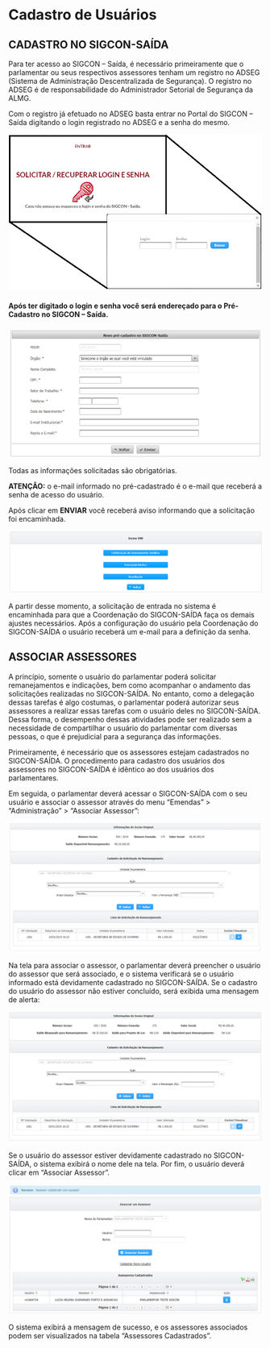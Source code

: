 # Cadastro de Usuários

## CADASTRO NO SIGCON-SAÍDA

Para ter acesso ao SIGCON – Saída, é necessário primeiramente que o parlamentar ou seus respectivos assessores tenham um registro no ADSEG \(Sistema de Administração Descentralizada de Segurança\). O registro no ADSEG é de responsabilidade do Administrador Setorial de Segurança da ALMG.

Com o registro já efetuado no ADSEG basta entrar no Portal do SIGCON – Saída digitando o login registrado no ADSEG e a senha do mesmo.

![](.gitbook/assets/0%20%285%29.png)

#### Após ter digitado o **login** e **senha** você será endereçado para o Pré-Cadastro no SIGCON – Saída.

![](.gitbook/assets/1%20%288%29.png)

Todas as informações solicitadas são obrigatórias.

**ATENÇÃO:** o e-mail informado no pré-cadastrado é o e-mail que receberá a senha de acesso do usuário.

Após clicar em **ENVIAR** você receberá aviso informando que a solicitação foi encaminhada.

![](.gitbook/assets/2%20%288%29.png)

A partir desse momento, a solicitação de entrada no sistema é encaminhada para que a Coordenação do SIGCON-SAÍDA faça os demais ajustes necessários. Após a configuração do usuário pela Coordenação do SIGCON-SAÍDA o usuário receberá um e-mail para a definição da senha.

## ASSOCIAR ASSESSORES

A princípio, somente o usuário do parlamentar poderá solicitar remanejamentos e indicações, bem como acompanhar o andamento das solicitações realizadas no SIGCON-SAÍDA. No entanto, como a delegação dessas tarefas é algo costumas, o parlamentar poderá autorizar seus assessores a realizar essas tarefas com o usuário deles no SIGCON-SAÍDA. Dessa forma, o desempenho dessas atividades pode ser realizado sem a necessidade de compartilhar o usuário do parlamentar com diversas pessoas, o que é prejudicial para a segurança das informações.

Primeiramente, é necessário que os assessores estejam cadastrados no SIGCON-SAÍDA. O procedimento para cadastro dos usuários dos assessores no SIGCON-SAÍDA é idêntico ao dos usuários dos parlamentares.

Em seguida, o parlamentar deverá acessar o SIGCON-SAÍDA com o seu usuário e associar o assessor através do menu “Emendas” &gt; “Administração” &gt; “Associar Assessor”:

![](.gitbook/assets/3%20%289%29.png)

Na tela para associar o assessor, o parlamentar deverá preencher o usuário do assessor que será associado, e o sistema verificará se o usuário informado está devidamente cadastrado no SIGCON-SAÍDA. Se o cadastro do usuário do assessor não estiver concluído, será exibida uma mensagem de alerta:

![](.gitbook/assets/4%20%287%29.png)

Se o usuário do assessor estiver devidamente cadastrado no SIGCON-SAÍDA, o sistema exibirá o nome dele na tela. Por fim, o usuário deverá clicar em “Associar Assessor”.

![](.gitbook/assets/5%20%283%29.png)

O sistema exibirá a mensagem de sucesso, e os assessores associados podem ser visualizados na tabela “Assessores Cadastrados”.

